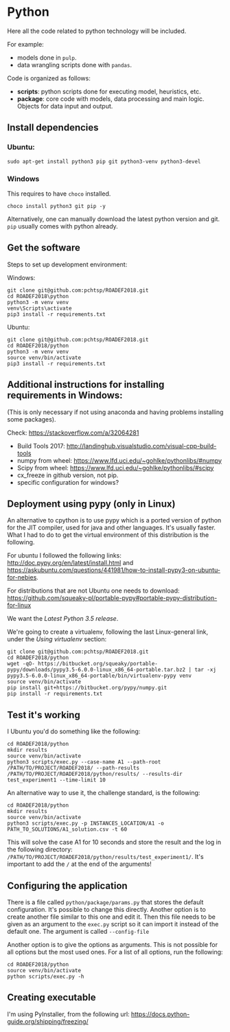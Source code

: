 # Python

Here all the code related to python technology will be included.

For example:

* models done in `pulp`.
* data wrangling scripts done with `pandas`.

Code is organized as follows:

* **scripts**: python scripts done for executing model, heuristics, etc.
* **package**: core code with models, data processing and main logic. Objects for data input and output.

## Install dependencies

### Ubuntu:

    sudo apt-get install python3 pip git python3-venv python3-devel

### Windows

This requires to have `choco` installed.

    choco install python3 git pip -y

Alternatively, one can manually download the latest python version and git. `pip` usually comes with python already.

## Get the software

Steps to set up development environment:

Windows:

    git clone git@github.com:pchtsp/ROADEF2018.git
    cd ROADEF2018\python
    python3 -m venv venv
    venv\Scripts\activate
    pip3 install -r requirements.txt

Ubuntu:

    git clone git@github.com:pchtsp/ROADEF2018.git
    cd ROADEF2018/python
    python3 -m venv venv
    source venv/bin/activate
    pip3 install -r requirements.txt

## Additional instructions for installing requirements in Windows:

(This is only necessary if not using anaconda and having problems installing some packages).

Check: https://stackoverflow.com/a/32064281

* Build Tools 2017: http://landinghub.visualstudio.com/visual-cpp-build-tools
* numpy from wheel: https://www.lfd.uci.edu/~gohlke/pythonlibs/#numpy
* Scipy from wheel: https://www.lfd.uci.edu/~gohlke/pythonlibs/#scipy
* cx_freeze in github version, not pip.
* specific configuration for windows?

## Deployment using pypy (only in Linux)

An alternative to cpython is to use pypy which is a ported version of python for the JIT compiler, used for java and other languages. It's usually faster. What I had to do to get the virtual environment of this distribution is the following.

For ubuntu I followed the following links: http://doc.pypy.org/en/latest/install.html and https://askubuntu.com/questions/441981/how-to-install-pypy3-on-ubuntu-for-nebies.

For distributions that are not Ubuntu one needs to download: https://github.com/squeaky-pl/portable-pypy#portable-pypy-distribution-for-linux

We want the *Latest Python 3.5 release*.

<!-- pip install git+https://bitbucket.org/pypy/numpy.git -->

We're going to create a virtualenv, following the last Linux-general link, under the *Using virtualenv* section:

    git clone git@github.com:pchtsp/ROADEF2018.git
    cd ROADEF2018/python
    wget -qO- https://bitbucket.org/squeaky/portable-pypy/downloads/pypy3.5-6.0.0-linux_x86_64-portable.tar.bz2 | tar -xj
    pypy3.5-6.0.0-linux_x86_64-portable/bin/virtualenv-pypy venv
    source venv/bin/activate
    pip install git+https://bitbucket.org/pypy/numpy.git
    pip install -r requirements.txt

## Test it's working

I Ubuntu you'd do something like the following:

    cd ROADEF2018/python
    mkdir results
    source venv/bin/activate
    python3 scripts/exec.py --case-name A1 --path-root /PATH/TO/PROJECT/ROADEF2018/ --path-results /PATH/TO/PROJECT/ROADEF2018/python/results/ --results-dir test_experiment1 --time-limit 10

An alternative way to use it, the challenge standard, is the following:

    cd ROADEF2018/python
    mkdir results
    source venv/bin/activate
    python3 scripts/exec.py -p INSTANCES_LOCATION/A1 -o PATH_TO_SOLUTIONS/A1_solution.csv -t 60

This will solve the case A1 for 10 seconds and store the result and the log in the following directory: `/PATH/TO/PROJECT/ROADEF2018/python/results/test_experiment1/`. It's important to add the `/` at the end of the arguments!

## Configuring the application

There is a file called `python/package/params.py` that stores the default configuration. It's possible to change this directly. Another option is to create another file similar to this one and edit it. Then this file needs to be given as an argument to the `exec.py` script so it can import it instead of the default one. The argument is called `--config-file`

Another option is to give the options as arguments. This is not possible for all options but the most used ones. For a list of all options, run the following:

    cd ROADEF2018/python
    source venv/bin/activate
    python scripts/exec.py -h 

## Creating executable

I'm using PyInstaller, from the following url: https://docs.python-guide.org/shipping/freezing/

